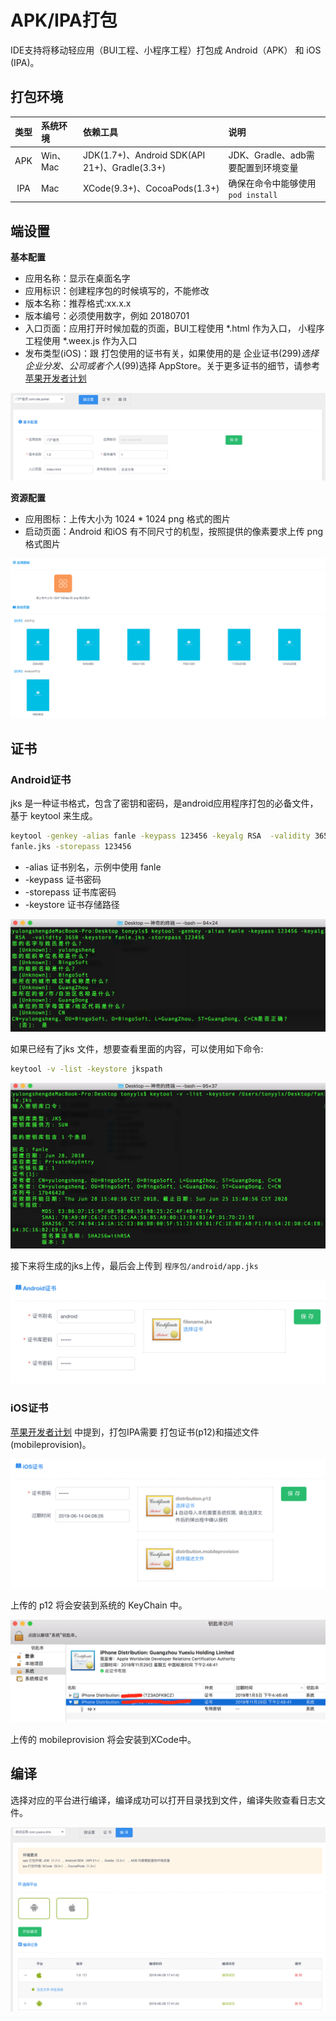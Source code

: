 # APK/IPA打包

IDE支持将移动轻应用（BUI工程、小程序工程）打包成 Android（APK） 和 iOS (IPA)。 

## 打包环境

| 类型 | 系统环境 | 依赖工具 | 说明 | 
| :----: |:----|:----|:---|
| APK | Win、Mac | JDK(1.7+)、Android SDK(API 21+)、Gradle(3.3+) | JDK、Gradle、adb需要配置到环境变量 |
| IPA | Mac | XCode(9.3+)、CocoaPods(1.3+) | 确保在命令中能够使用`pod install`  | 

## 端设置

**基本配置**

* 应用名称：显示在桌面名字
* 应用标识：创建程序包的时候填写的，不能修改
* 版本名称：推荐格式:xx.x.x
* 版本编号：必须使用数字，例如 20180701
* 入口页面：应用打开时候加载的页面，BUI工程使用 \*.html 作为入口， 小程序工程使用 \*.weex.js 作为入口
* 发布类型(iOS)：跟 打包使用的证书有关，如果使用的是 企业证书($299)选择企业分发、公司或者个人($99)选择 AppStore。关于更多证书的细节，请参考 [苹果开发者计划](http://dev.bingocc.com/appleplan/)

![](./assets/tt_base.png)

**资源配置**

* 应用图标：上传大小为 1024 * 1024  png 格式的图片
* 启动页面：Android 和iOS 有不同尺寸的机型，按照提供的像素要求上传 png 格式图片

![](./assets/tt_image.png)


## 证书

### Android证书

jks 是一种证书格式，包含了密钥和密码，是android应用程序打包的必备文件，基于 keytool 来生成。

```bash
keytool -genkey -alias fanle -keypass 123456 -keyalg RSA  -validity 3650 -keystore 
fanle.jks -storepass 123456
```
* -alias 证书别名，示例中使用 fanle
* -keypass 证书密码 
* -storepass 证书库密码
* -keystore 证书存储路径

![](./assets/cert_android_jks.png)

如果已经有了jks 文件，想要查看里面的内容，可以使用如下命令:

```bash
keytool -v -list -keystore jkspath
```

![](./assets/cert_android_jks_read.png)

接下来将生成的jks上传，最后会上传到 `程序包/android/app.jks`

![](./assets/cert_android_jks_upload.png)

### iOS证书

[苹果开发者计划](http://dev.bingocc.com/appleplan/) 中提到，打包IPA需要 打包证书(p12)和描述文件(mobileprovision)。

![](./assets/cert_ios_upload.png)

上传的 p12 将会安装到系统的 KeyChain 中。

![](./assets/cert_ios_keychain.png)

上传的 mobileprovision 将会安装到XCode中。


## 编译

选择对应的平台进行编译，编译成功可以打开目录找到文件，编译失败查看日志文件。

![](./assets/build_packager.png)